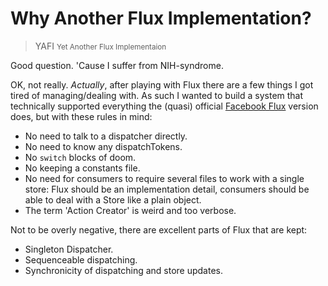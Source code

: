 # Why Another Flux Implementation?

> YAFI <small>Yet Another Flux Implementaion</small>

Good question. 'Cause I suffer from NIH-syndrome.

OK, not really. _Actually_, after playing with Flux there are a few things I got tired of managing/dealing with. As such I wanted to build a system that technically supported everything the (quasi) official [Facebook Flux]() version does, but with these rules in mind:

- No need to talk to a dispatcher directly.
- No need to know any dispatchTokens.
- No `switch` blocks of doom.
- No keeping a constants file.
- No need for consumers to require several files to work with a single store: Flux should be an implementation detail, consumers should be able to deal with a Store like a plain object.
- The term 'Action Creator' is weird and too verbose.

Not to be overly negative, there are excellent parts of Flux that are kept:

- Singleton Dispatcher.
- Sequenceable dispatching.
- Synchronicity of dispatching and store updates.


[Facebook Flux]: http://facebook.github.io/flux/docs/overview.html
